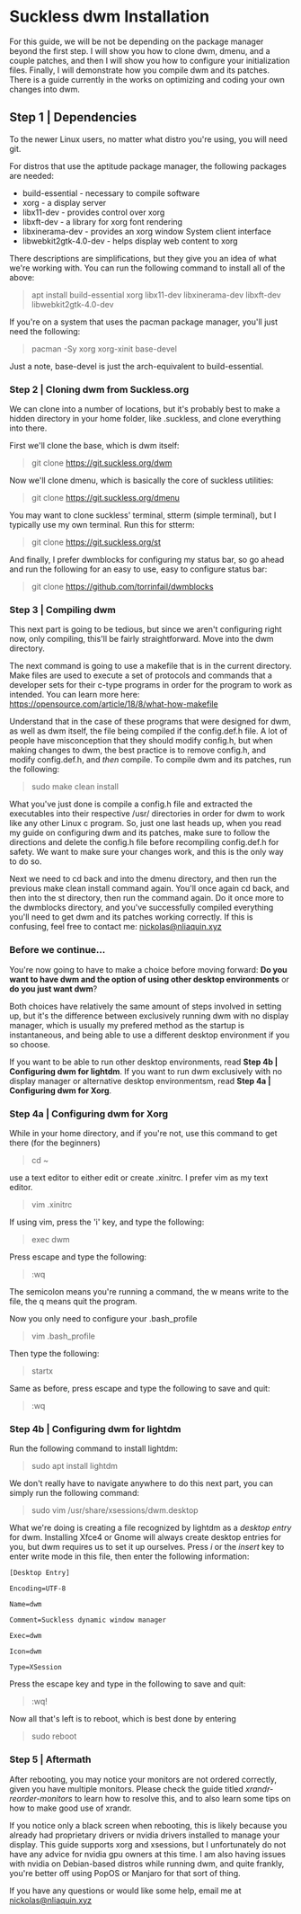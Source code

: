 # Suckless dwm Installation
For this guide, we will be not be depending on the package manager beyond the first step. I will show you how to clone dwm, dmenu, and a couple patches, and then I will show you how to configure your initialization files. Finally, I will demonstrate how you compile dwm and its patches. There is a guide currently in the works on optimizing and coding your own changes into dwm.

## Step 1 | Dependencies
To the newer Linux users, no matter what distro you're using, you will need git.

For distros that use the aptitude package manager, the following packages are needed:

* build-essential - necessary to compile software
* xorg - a display server
* libx11-dev - provides control over xorg
* libxft-dev - a library for xorg font rendering
* libxinerama-dev - provides an xorg window System client interface
* libwebkit2gtk-4.0-dev - helps display web content to xorg

There descriptions are simplifications, but they give you an idea of what we're working with. You can run the following command to install all of the above:

> apt install build-essential xorg libx11-dev libxinerama-dev libxft-dev libwebkit2gtk-4.0-dev

If you're on a system that uses the pacman package manager, you'll just need the following:

> pacman -Sy xorg xorg-xinit base-devel

Just a note, base-devel is just the arch-equivalent to build-essential.


### Step 2 | Cloning dwm from Suckless.org
We can clone into a number of locations, but it's probably best to make a hidden directory in your home folder, like .suckless, and clone everything into there.

First we'll clone the base, which is dwm itself:

> git clone https://git.suckless.org/dwm

Now we'll clone dmenu, which is basically the core of suckless utilities:

> git clone https://git.suckless.org/dmenu

You may want to clone suckless' terminal, stterm (simple terminal), but I typically use my own terminal. Run this for stterm:

> git clone https://git.suckless.org/st

And finally, I prefer dwmblocks for configuring my status bar, so go ahead and run the following for an easy to use, easy to configure status bar:

> git clone https://github.com/torrinfail/dwmblocks


### Step 3 | Compiling dwm
This next part is going to be tedious, but since we aren't configuring right now, only compiling, this'll be fairly straightforward. Move into the dwm directory.

The next command is going to use a makefile that is in the current directory. Make files are used to execute a set of protocols and commands that a developer sets for their c-type programs in order for the program to work as intended. You can learn more here: https://opensource.com/article/18/8/what-how-makefile

Understand that in the case of these programs that were designed for dwm, as well as dwm itself, the file being compiled if the config.def.h file. A lot of people have misconception that they should modify config.h, but when making changes to dwm, the best practice is to remove config.h, and modify config.def.h, and *then* compile. To compile dwm and its patches, run the following:

> sudo make clean install

What you've just done is compile a config.h file and extracted the executables into their respective /usr/ directories in order for dwm to work like any other Linux c program. So, just one last heads up, when you read my guide on configuring dwm and its patches, make sure to follow the directions and delete the config.h file before recompiling config.def.h for safety. We want to make sure your changes work, and this is the only way to do so.

Next we need to cd back and into the dmenu directory, and then run the previous make clean install command again. You'll once again cd back, and then into the st directory, then run the command again. Do it once more to the dwmblocks directory, and you've successfully compiled everything you'll need to get dwm and its patches working correctly. If this is confusing, feel free to contact me: nickolas@nliaquin.xyz

### Before we continue...
You're now going to have to make a choice before moving forward:
**Do you want to have dwm and the option of using other desktop environments** or **do you just want dwm**?

Both choices have relatively the same amount of steps involved in setting up, but it's the difference between exclusively running dwm with no display manager, which is usually my prefered method as the startup is instantaneous, and being able to use a different desktop environment if you so choose.

If you want to be able to run other desktop environments, read **Step 4b | Configuring dwm for lightdm**.
If you want to run dwm exclusively with no display manager or alternative desktop environmentsm, read **Step 4a | Configuring dwm for Xorg**.

### Step 4a | Configuring dwm for Xorg
While in your home directory, and if you're not, use this command to get there (for the beginners)

> cd ~

use a text editor to either edit or create .xinitrc. I prefer vim as my text editor.

> vim .xinitrc

If using vim, press the 'i' key, and type the following:

> exec dwm

Press escape and type the following:

> :wq

The semicolon means you're running a command, the w means write to the file, the q means quit the program.

Now you only need to configure your .bash_profile

> vim .bash_profile

Then type the following:

> startx

Same as before, press escape and type the following to save and quit:
> :wq

### Step 4b | Configuring dwm for lightdm
Run the following command to install lightdm:

> sudo apt install lightdm

We don't really have to navigate anywhere to do this next part, you can simply run the following command:

> sudo vim /usr/share/xsessions/dwm.desktop

What we're doing is creating a file recognized by lightdm as a *desktop entry* for dwm. Installing Xfce4 or Gnome will always create desktop entries for you, but dwm requires us to set it up ourselves. Press *i* or the *insert* key to enter write mode in this file, then enter the following information:


`[Desktop Entry]`

`Encoding=UTF-8`

`Name=dwm`

`Comment=Suckless dynamic window manager`

`Exec=dwm`

`Icon=dwm`

`Type=XSession`


Press the escape key and type in the following to save and quit:

> :wq!

Now all that's left is to reboot, which is best done by entering 

> sudo reboot

### Step 5 | Aftermath
After rebooting, you may notice your monitors are not ordered correctly, given you have multiple monitors. Please check the guide titled *xrandr-reorder-monitors* to learn how to resolve this, and to also learn some tips on how to make good use of xrandr.

If you notice only a black screen when rebooting, this is likely because you already had proprietary drivers or nvidia drivers installed to manage your display. This guide supports xorg and xsessions, but I unfortunately do not have any advice for nvidia gpu owners at this time. I am also having issues with nvidia on Debian-based distros while running dwm, and quite frankly, you're better off using PopOS or Manjaro for that sort of thing.

If you have any questions or would like some help, email me at nickolas@nliaquin.xyz
